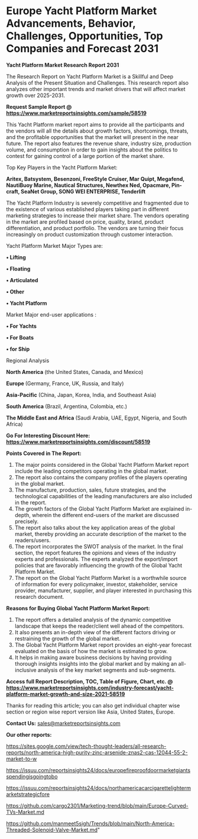 # Europe Yacht Platform Market Advancements, Behavior, Challenges, Opportunities, Top Companies and Forecast 2031

<strong>Yacht Platform Market Research Report 2031</strong>

The Research Report on Yacht Platform Market is a Skillful and Deep Analysis of the Present Situation and Challenges. This research report also analyzes other important trends and market drivers that will affect market growth over 2025-2031.

<strong>Request Sample Report @ <a href=https://www.marketreportsinsights.com/sample/58519>https://www.marketreportsinsights.com/sample/58519</a></strong>

This Yacht Platform market report aims to provide all the participants and the vendors will all the details about growth factors, shortcomings, threats, and the profitable opportunities that the market will present in the near future. The report also features the revenue share, industry size, production volume, and consumption in order to gain insights about the politics to contest for gaining control of a large portion of the market share.

Top Key Players in the Yacht Platform Market:

<strong>Aritex, Batsystem, Besenzoni, FreeStyle Cruiser, Mar Quipt, Megafend, NautiBuoy Marine, Nautical Structures, Newthex Ned, Opacmare, Pin-craft, SeaNet Group, SONG WEI ENTERPRISE, Tenderlift</strong>

The Yacht Platform Industry is severely competitive and fragmented due to the existence of various established players taking part in different marketing strategies to increase their market share. The vendors operating in the market are profiled based on price, quality, brand, product differentiation, and product portfolio. The vendors are turning their focus increasingly on product customization through customer interaction.

Yacht Platform Market Major Types are:

<strong>• Lifting

• Floating

• Articulated

• Other

• Yacht Platform</strong>

Market Major end-user applications :

<strong>• For Yachts

• For Boats

• for Ship</strong>

Regional Analysis

</u><strong><b>North America</b></strong> (the United States, Canada, and Mexico)

<strong><b>Europe </b></strong>(Germany, France, UK, Russia, and Italy)

<strong><b>Asia-Pacific</b></strong> (China, Japan, Korea, India, and Southeast Asia)

<strong><b>South America</b></strong> (Brazil, Argentina, Colombia, etc.)

<strong><b>The Middle East and Africa</b></strong> (Saudi Arabia, UAE, Egypt, Nigeria, and South Africa)

<strong>Go For Interesting Discount Here: <a href=https://www.marketreportsinsights.com/discount/58519>https://www.marketreportsinsights.com/discount/58519</a></strong>

<strong>Points Covered in The Report:</strong>
<ol>
  <li>The major points considered in the Global Yacht Platform Market report include the leading competitors operating in the global market.</li>
  <li>The report also contains the company profiles of the players operating in the global market.</li>
  <li>The manufacture, production, sales, future strategies, and the technological capabilities of the leading manufacturers are also included in the report.</li>
  <li>The growth factors of the Global Yacht Platform Market are explained in-depth, wherein the different end-users of the market are discussed precisely.</li>
  <li>The report also talks about the key application areas of the global market, thereby providing an accurate description of the market to the readers/users.</li>
  <li>The report incorporates the SWOT analysis of the market. In the final section, the report features the opinions and views of the industry experts and professionals. The experts analyzed the export/import policies that are favorably influencing the growth of the Global Yacht Platform Market.</li>
  <li>The report on the Global Yacht Platform Market is a worthwhile source of information for every policymaker, investor, stakeholder, service provider, manufacturer, supplier, and player interested in purchasing this research document.</li>
</ol>
<strong>Reasons for Buying Global Yacht Platform Market Report:</strong>

<ol>
  <li>The report offers a detailed analysis of the dynamic competitive landscape that keeps the reader/client well ahead of the competitors.</li>
  <li>It also presents an in-depth view of the different factors driving or restraining the growth of the global market.</li>
  <li>The Global Yacht Platform Market report provides an eight-year forecast evaluated on the basis of how the market is estimated to grow.</li>
  <li>It helps in making aware business decisions by having providing thorough insights insights into the global market and by making an all-inclusive analysis of the key market segments and sub-segments.</li>
</ol>
<strong>Access full Report Description, TOC, Table of Figure, Chart, etc. @ <a href=https://www.marketreportsinsights.com/industry-forecast/yacht-platform-market-growth-and-size-2021-58519>https://www.marketreportsinsights.com/industry-forecast/yacht-platform-market-growth-and-size-2021-58519</a></strong>


Thanks for reading this article; you can also get individual chapter wise section or region wise report version like Asia, United States, Europe.

<strong>Contact Us:</strong>
sales@marketreportsinsights.com

<strong>Our other reports:</strong>

<a href=https://sites.google.com/view/tech-thought-leaders/all-research-reports/north-america-high-purity-zinc-arsenide-znas2-cas-12044-55-2-market-to-w>https://sites.google.com/view/tech-thought-leaders/all-research-reports/north-america-high-purity-zinc-arsenide-znas2-cas-12044-55-2-market-to-w</a>

<a href=https://issuu.com/reportsinsights24/docs/europefireproofdoormarketgiantsspendingisgoingtobo>https://issuu.com/reportsinsights24/docs/europefireproofdoormarketgiantsspendingisgoingtobo</a>

<a href=https://issuu.com/reportsinsights24/docs/northamericacarcigarettelightermarketstrategicfore>https://issuu.com/reportsinsights24/docs/northamericacarcigarettelightermarketstrategicfore</a>

<a href=https://github.com/cargo2301/Marketing-trend/blob/main/Europe-Curved-TVs-Market.md>https://github.com/cargo2301/Marketing-trend/blob/main/Europe-Curved-TVs-Market.md</a>

<a href=https://github.com/manmeet5sigh/Trends/blob/main/North-America-Threaded-Solenoid-Valve-Market.md>https://github.com/manmeet5sigh/Trends/blob/main/North-America-Threaded-Solenoid-Valve-Market.md</a>"

